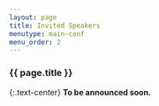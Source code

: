 ```yaml
---
layout: page
title: Invited Speakers
menutype: main-conf
menu_order: 2
---
```


### {{ page.title }}

{:.text-center}
**To be announced soon.**